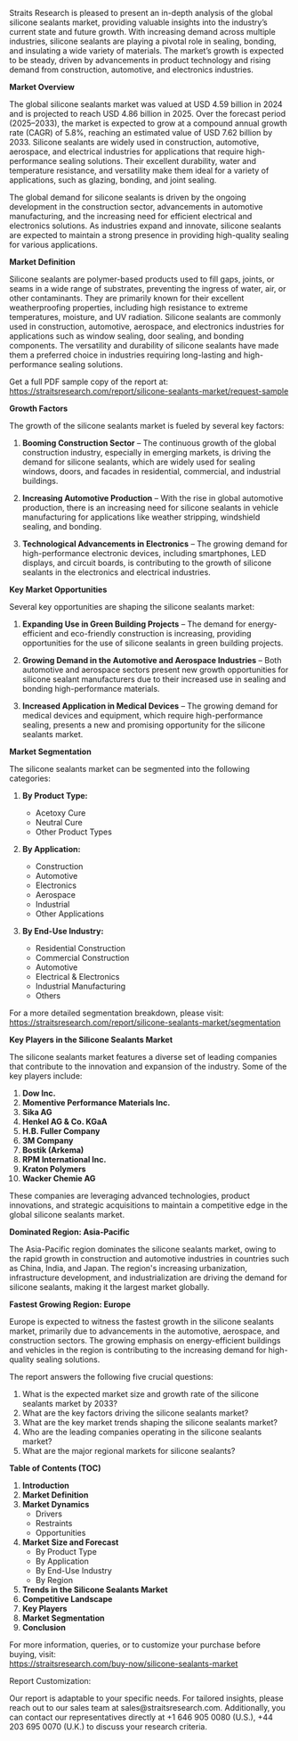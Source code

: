 <p data-start="55" data-end="564">Straits Research is pleased to present an in-depth analysis of the global silicone sealants market, providing valuable insights into the industry&rsquo;s current state and future growth. With increasing demand across multiple industries, silicone sealants are playing a pivotal role in sealing, bonding, and insulating a wide variety of materials. The market&rsquo;s growth is expected to be steady, driven by advancements in product technology and rising demand from construction, automotive, and electronics industries.</p>
<p data-start="566" data-end="585"><strong data-start="566" data-end="585">Market Overview</strong></p>
<p data-start="587" data-end="1224">The global silicone sealants market was valued at USD 4.59 billion in 2024 and is projected to reach USD 4.86 billion in 2025. Over the forecast period (2025&ndash;2033), the market is expected to grow at a compound annual growth rate (CAGR) of 5.8%, reaching an estimated value of USD 7.62 billion by 2033. Silicone sealants are widely used in construction, automotive, aerospace, and electrical industries for applications that require high-performance sealing solutions. Their excellent durability, water and temperature resistance, and versatility make them ideal for a variety of applications, such as glazing, bonding, and joint sealing.</p>
<p data-start="1226" data-end="1604">The global demand for silicone sealants is driven by the ongoing development in the construction sector, advancements in automotive manufacturing, and the increasing need for efficient electrical and electronics solutions. As industries expand and innovate, silicone sealants are expected to maintain a strong presence in providing high-quality sealing for various applications.</p>
<p data-start="1814" data-end="1835"><strong data-start="1814" data-end="1835">Market Definition</strong></p>
<p data-start="1837" data-end="2506">Silicone sealants are polymer-based products used to fill gaps, joints, or seams in a wide range of substrates, preventing the ingress of water, air, or other contaminants. They are primarily known for their excellent weatherproofing properties, including high resistance to extreme temperatures, moisture, and UV radiation. Silicone sealants are commonly used in construction, automotive, aerospace, and electronics industries for applications such as window sealing, door sealing, and bonding components. The versatility and durability of silicone sealants have made them a preferred choice in industries requiring long-lasting and high-performance sealing solutions.</p>
<p data-start="2508" data-end="2629">Get a full PDF sample copy of the report at:<br data-start="2552" data-end="2555" /><a href="https://straitsresearch.com/report/silicone-sealants-market/request-sample" target="_new" rel="noopener" data-start="2555" data-end="2629">https://straitsresearch.com/report/silicone-sealants-market/request-sample</a></p>
<p data-start="2631" data-end="2649"><strong data-start="2631" data-end="2649">Growth Factors</strong></p>
<p data-start="2651" data-end="2727">The growth of the silicone sealants market is fueled by several key factors:</p>
<ol data-start="2729" data-end="3522">
<li data-start="2729" data-end="3017">
<p data-start="2732" data-end="3017"><strong data-start="2732" data-end="2763">Booming Construction Sector</strong> &ndash; The continuous growth of the global construction industry, especially in emerging markets, is driving the demand for silicone sealants, which are widely used for sealing windows, doors, and facades in residential, commercial, and industrial buildings.</p>
</li>
<li data-start="3019" data-end="3256">
<p data-start="3022" data-end="3256"><strong data-start="3022" data-end="3058">Increasing Automotive Production</strong> &ndash; With the rise in global automotive production, there is an increasing need for silicone sealants in vehicle manufacturing for applications like weather stripping, windshield sealing, and bonding.</p>
</li>
<li data-start="3258" data-end="3522">
<p data-start="3261" data-end="3522"><strong data-start="3261" data-end="3306">Technological Advancements in Electronics</strong> &ndash; The growing demand for high-performance electronic devices, including smartphones, LED displays, and circuit boards, is contributing to the growth of silicone sealants in the electronics and electrical industries.</p>
</li>
</ol>
<p data-start="3524" data-end="3552"><strong data-start="3524" data-end="3552">Key Market Opportunities</strong></p>
<p data-start="3554" data-end="3621">Several key opportunities are shaping the silicone sealants market:</p>
<ol data-start="3623" data-end="4306">
<li data-start="3623" data-end="3834">
<p data-start="3626" data-end="3834"><strong data-start="3626" data-end="3670">Expanding Use in Green Building Projects</strong> &ndash; The demand for energy-efficient and eco-friendly construction is increasing, providing opportunities for the use of silicone sealants in green building projects.</p>
</li>
<li data-start="3836" data-end="4086">
<p data-start="3839" data-end="4086"><strong data-start="3839" data-end="3900">Growing Demand in the Automotive and Aerospace Industries</strong> &ndash; Both automotive and aerospace sectors present new growth opportunities for silicone sealant manufacturers due to their increased use in sealing and bonding high-performance materials.</p>
</li>
<li data-start="4088" data-end="4306">
<p data-start="4091" data-end="4306"><strong data-start="4091" data-end="4135">Increased Application in Medical Devices</strong> &ndash; The growing demand for medical devices and equipment, which require high-performance sealing, presents a new and promising opportunity for the silicone sealants market.</p>
</li>
</ol>
<p data-start="4308" data-end="4331"><strong data-start="4308" data-end="4331">Market Segmentation</strong></p>
<p data-start="4333" data-end="4409">The silicone sealants market can be segmented into the following categories:</p>
<ol data-start="4411" data-end="4801">
<li data-start="4411" data-end="4495">
<p data-start="4414" data-end="4434"><strong data-start="4414" data-end="4434">By Product Type:</strong></p>
<ul data-start="4438" data-end="4495">
<li data-start="4438" data-end="4452">Acetoxy Cure</li>
<li data-start="4456" data-end="4470">Neutral Cure</li>
<li data-start="4474" data-end="4495">Other Product Types</li>
</ul>
</li>
<li data-start="4497" data-end="4625">
<p data-start="4500" data-end="4519"><strong data-start="4500" data-end="4519">By Application:</strong></p>
<ul data-start="4523" data-end="4625">
<li data-start="4523" data-end="4537">Construction</li>
<li data-start="4541" data-end="4553">Automotive</li>
<li data-start="4557" data-end="4570">Electronics</li>
<li data-start="4574" data-end="4585">Aerospace</li>
<li data-start="4589" data-end="4601">Industrial</li>
<li data-start="4605" data-end="4625">Other Applications</li>
</ul>
</li>
<li data-start="4627" data-end="4801">
<p data-start="4630" data-end="4654"><strong data-start="4630" data-end="4654">By End-Use Industry:</strong></p>
<ul data-start="4658" data-end="4801">
<li data-start="4658" data-end="4684">Residential Construction</li>
<li data-start="4688" data-end="4713">Commercial Construction</li>
<li data-start="4717" data-end="4729">Automotive</li>
<li data-start="4733" data-end="4759">Electrical &amp; Electronics</li>
<li data-start="4763" data-end="4789">Industrial Manufacturing</li>
<li data-start="4793" data-end="4801">Others</li>
</ul>
</li>
</ol>
<p data-start="4803" data-end="4935">For a more detailed segmentation breakdown, please visit:<br data-start="4860" data-end="4863" /><a href="https://straitsresearch.com/report/silicone-sealants-market/segmentation" target="_new" rel="noopener" data-start="4863" data-end="4935">https://straitsresearch.com/report/silicone-sealants-market/segmentation</a></p>
<p data-start="4937" data-end="4984"><strong data-start="4937" data-end="4984">Key Players in the Silicone Sealants Market</strong></p>
<p data-start="4986" data-end="5156">The silicone sealants market features a diverse set of leading companies that contribute to the innovation and expansion of the industry. Some of the key players include:</p>
<ol data-start="5158" data-end="5406">
<li data-start="5158" data-end="5173"><strong data-start="5161" data-end="5173">Dow Inc.</strong></li>
<li data-start="5174" data-end="5217"><strong data-start="5177" data-end="5217">Momentive Performance Materials Inc.</strong></li>
<li data-start="5218" data-end="5232"><strong data-start="5221" data-end="5232">Sika AG</strong></li>
<li data-start="5233" data-end="5260"><strong data-start="5236" data-end="5260">Henkel AG &amp; Co. KGaA</strong></li>
<li data-start="5261" data-end="5287"><strong data-start="5264" data-end="5287">H.B. Fuller Company</strong></li>
<li data-start="5288" data-end="5305"><strong data-start="5291" data-end="5305">3M Company</strong></li>
<li data-start="5306" data-end="5328"><strong data-start="5309" data-end="5328">Bostik (Arkema)</strong></li>
<li data-start="5329" data-end="5358"><strong data-start="5332" data-end="5358">RPM International Inc.</strong></li>
<li data-start="5359" data-end="5381"><strong data-start="5362" data-end="5381">Kraton Polymers</strong></li>
<li data-start="5382" data-end="5406"><strong data-start="5386" data-end="5406">Wacker Chemie AG</strong></li>
</ol>
<p data-start="5408" data-end="5580">These companies are leveraging advanced technologies, product innovations, and strategic acquisitions to maintain a competitive edge in the global silicone sealants market.</p>
<p data-start="5582" data-end="5616"><strong data-start="5582" data-end="5616">Dominated Region: Asia-Pacific</strong></p>
<p data-start="5618" data-end="5968">The Asia-Pacific region dominates the silicone sealants market, owing to the rapid growth in construction and automotive industries in countries such as China, India, and Japan. The region's increasing urbanization, infrastructure development, and industrialization are driving the demand for silicone sealants, making it the largest market globally.</p>
<p data-start="5970" data-end="6004"><strong data-start="5970" data-end="6004">Fastest Growing Region: Europe</strong></p>
<p data-start="6006" data-end="6328">Europe is expected to witness the fastest growth in the silicone sealants market, primarily due to advancements in the automotive, aerospace, and construction sectors. The growing emphasis on energy-efficient buildings and vehicles in the region is contributing to the increasing demand for high-quality sealing solutions.</p>
<p data-start="6330" data-end="6386">The report answers the following five crucial questions:</p>
<ol data-start="6388" data-end="6756">
<li data-start="6388" data-end="6480">What is the expected market size and growth rate of the silicone sealants market by 2033?</li>
<li data-start="6481" data-end="6546">What are the key factors driving the silicone sealants market?</li>
<li data-start="6547" data-end="6618">What are the key market trends shaping the silicone sealants market?</li>
<li data-start="6619" data-end="6694">Who are the leading companies operating in the silicone sealants market?</li>
<li data-start="6695" data-end="6756">What are the major regional markets for silicone sealants?</li>
</ol>
<p data-start="6758" data-end="6785"><strong data-start="6758" data-end="6785">Table of Contents (TOC)</strong></p>
<ol data-start="6787" data-end="7154">
<li data-start="6787" data-end="6806"><strong data-start="6790" data-end="6806">Introduction</strong></li>
<li data-start="6807" data-end="6831"><strong data-start="6810" data-end="6831">Market Definition</strong></li>
<li data-start="6832" data-end="6902"><strong data-start="6835" data-end="6854">Market Dynamics</strong>
<ul data-start="6858" data-end="6902">
<li data-start="6858" data-end="6867">Drivers</li>
<li data-start="6871" data-end="6883">Restraints</li>
<li data-start="6887" data-end="6902">Opportunities</li>
</ul>
</li>
<li data-start="6903" data-end="7015"><strong data-start="6906" data-end="6934">Market Size and Forecast</strong>
<ul data-start="6938" data-end="7015">
<li data-start="6938" data-end="6955">By Product Type</li>
<li data-start="6959" data-end="6975">By Application</li>
<li data-start="6979" data-end="7000">By End-Use Industry</li>
<li data-start="7004" data-end="7015">By Region</li>
</ul>
</li>
<li data-start="7016" data-end="7061"><strong data-start="7019" data-end="7061">Trends in the Silicone Sealants Market</strong></li>
<li data-start="7062" data-end="7090"><strong data-start="7065" data-end="7090">Competitive Landscape</strong></li>
<li data-start="7091" data-end="7109"><strong data-start="7094" data-end="7109">Key Players</strong></li>
<li data-start="7110" data-end="7136"><strong data-start="7113" data-end="7136">Market Segmentation</strong></li>
<li data-start="7137" data-end="7154"><strong data-start="7140" data-end="7154">Conclusion</strong></li>
</ol>
<p data-start="7156" data-end="7301" data-is-last-node="">For more information, queries, or to customize your purchase before buying, visit:<br data-start="7238" data-end="7241" /><a href="https://straitsresearch.com/buy-now/silicone-sealants-market" target="_new" rel="noopener" data-start="7241" data-end="7301" data-is-last-node="">https://straitsresearch.com/buy-now/silicone-sealants-market</a></p>
<p>Report Customization:</p>
<p>Our report is adaptable to your specific needs. For tailored insights, please reach out to our sales team at sales@straitsresearch.com. Additionally, you can contact our representatives directly at +1 646 905 0080 (U.S.), +44 203 695 0070 (U.K.) to discuss your research criteria.</p>
